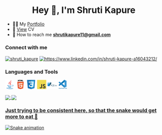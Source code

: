 <h1 align="center">Hey 👋, I'm Shruti Kapure</h1>

- 👨‍💻 My [Portfolio](https://shrutikapure.github.io/My-Portfolio/)
- 📃 [View](https://github.com/ShrutiKapure/ShrutiKapure/files/9468844/CV.docx) CV
- 📧 How to reach me **shrutikapure11@gmail.com**

<h3 align="left">Connect with me</h3>
<p align="left">
<a href="https://twitter.com/shruti_kapure" target="blank"><img align="center" src="https://raw.githubusercontent.com/rahuldkjain/github-profile-readme-generator/master/src/images/icons/Social/twitter.svg" alt="shruti_kapure" height="30" width="40" /></a>
 <a href="https://www.linkedin.com/in/shruti-kapure-a16043212/" target="blank"><img align="center" src="https://raw.githubusercontent.com/rahuldkjain/github-profile-readme-generator/master/src/images/icons/Social/linked-in-alt.svg" alt="https://www.linkedin.com/in/shruti-kapure-a16043212/" height="30" width="40" /></a>
</p>

<h3 align="left">Languages and Tools</h3>

<code><img height="30" src="https://raw.githubusercontent.com/devicons/devicon/master/icons/java/java-original.svg"></code>
<code><img height="30" src="https://raw.githubusercontent.com/devicons/devicon/master/icons/html5/html5-original-wordmark.svg"></code>
<code><img height="30" src="https://raw.githubusercontent.com/devicons/devicon/master/icons/css3/css3-original.svg"></code>
<code><img height="30" src="https://raw.githubusercontent.com/devicons/devicon/master/icons/javascript/javascript-original.svg"></code>
<code><img height="30" src="https://raw.githubusercontent.com/devicons/devicon/master/icons/sqlite/sqlite-original-wordmark.svg"></code>
<code><img height="30" src="https://raw.githubusercontent.com/devicons/devicon/master/icons/vscode/vscode-original-wordmark.svg"></code>


<div>
  <a href="https://github.com/ShrutiKapure">
   <img align="center" height="170" src="https://github-readme-stats.vercel.app/api/top-langs/?username=ShrutiKapure&layout=compact&langs_count=16&theme=dracula"/>
  <img align="center" src="https://github-readme-stats.vercel.app/api?username=ShrutiKapure&show_icons=true&theme=dracula&include_all_commits=true&count_private=true&hide=issues"/>
</div>

### Just trying to be consistent here, so that the snake would get more to eat 🐍 </h2>
![Snake animation](https://github.com/ShrutiKapure/ShrutiKapure/blob/output/github-contribution-grid-snake.svg)
